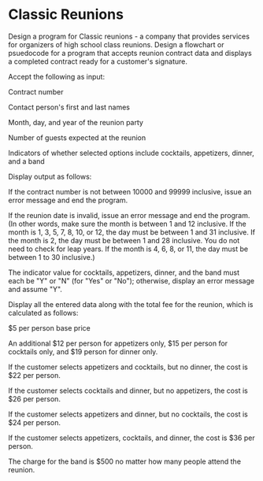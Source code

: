 # Classic Reunions

Design a program for Classic reunions - a company that provides services for organizers of high school class reunions. Design a flowchart or psuedocode for a program that accepts reunion contract data and displays a completed contract ready for a customer's signature.

Accept the following as input:

Contract number

Contact person's first and last names

Month, day, and year of the reunion party

Number of guests expected at the reunion

Indicators of whether selected options include cocktails, appetizers, dinner, and a band


Display output as follows:

If the contract number is not between 10000 and 99999 inclusive, issue an error message and end the program.

If the reunion date is invalid, issue an error message and end the program. (In other words, make sure the month is between 1 and 12 inclusive. If the month is 1, 3, 5, 7, 8, 10, or 12, the day must be between 1 and 31 inclusive. If the month is 2, the day must be between 1 and 28 inclusive. You do not need to check for leap years. If the month is 4, 6, 8, or 11, the day must be between 1 to 30 inclusive.)

The indicator value for cocktails, appetizers, dinner, and the band must each be "Y" or "N" (for "Yes" or "No"); otherwise, display an error message and assume "Y".

Display all the entered data along with the total fee for the reunion, which is calculated as follows:

$5 per person base price

An additional $12 per person for appetizers only, $15 per person for cocktails only, and $19 person for dinner only. 

If the customer selects appetizers and cocktails, but no dinner, the cost is $22 per person.

If the customer selects cocktails and dinner, but no appetizers, the cost is $26 per person. 

If the customer selects appetizers and dinner, but no cocktails, the cost is $24 per person. 

If the customer selects appetizers, cocktails, and dinner, the cost is $36 per person.

The charge for the band is $500 no matter how many people attend the reunion.
